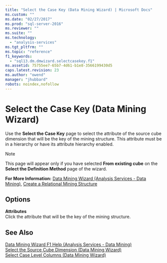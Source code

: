 ```yaml
---
title: "Select the Case Key (Data Mining Wizard) | Microsoft Docs"
ms.custom: ""
ms.date: "02/27/2017"
ms.prod: "sql-server-2016"
ms.reviewer: ""
ms.suite: ""
ms.technology: 
  - "analysis-services"
ms.tgt_pltfrm: ""
ms.topic: "reference"
f1_keywords: 
  - "sql13.dm.dmwizard.selectcasekey.f1"
ms.assetid: 75755ee7-65b7-4d61-b1e8-3566199430d5
caps.latest.revision: 23
ms.author: "owend"
manager: "jhubbard"
robots: noindex,nofollow
---
```

# Select the Case Key (Data Mining Wizard)
  Use the **Select the Case Key** page to select the attribute of the source cube dimension that will be the key of the mining structure. This attribute must be in a hierarchy or have its attribute hierarchy enabled.  
  
> [!NOTE]  
>  This page will appear only if you have selected **From existing cube** on the **Select the Definition Method** page of the wizard.  
  
 **For More Information:** [Data Mining Wizard &#40;Analysis Services - Data Mining&#41;](../analysis-services/data-mining/data-mining-wizard-analysis-services-data-mining.md), [Create a Relational Mining Structure](../analysis-services/data-mining/create-a-relational-mining-structure.md)  
  
## Options  
 **Attributes**  
 Click the attribute that will be the key of the mining structure.  
  
## See Also  
 [Data Mining Wizard F1 Help &#40;Analysis Services - Data Mining&#41;](../a9retired/data-mining-wizard-f1-help-analysis-services-data-mining.md)   
 [Select the Source Cube Dimension &#40;Data Mining Wizard&#41;](../a9retired/select-the-source-cube-dimension-data-mining-wizard.md)   
 [Select Case Level Columns &#40;Data Mining Wizard&#41;](../a9retired/select-case-level-columns-data-mining-wizard.md)  
  
  